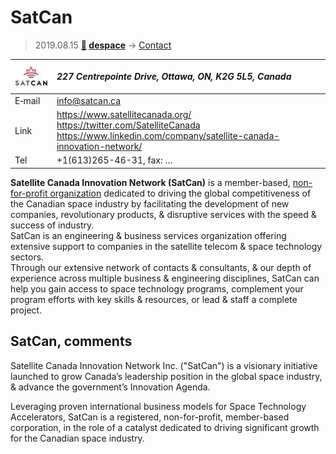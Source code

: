 # SatCan
> 2019.08.15 **[🚀](../index/index.md) [despace](index.md)** → [Contact](contact.md)

|[![](f/contact/s/satcan_logo1_thumb.jpg)](f/contact/s/satcan_logo1.png)|*227 Centrepointe Drive, Ottawa, ON, K2G 5L5, Canada*|
|:--|:--|
|E‑mail| <info@satcan.ca> |
|Link| <https://www.satellitecanada.org/><br> <https://twitter.com/SatelliteCanada><br> <https://www.linkedin.com/company/satellite-canada-innovation-network/> |
|Tel| +1(613)265-46-31, fax: … |

**Satellite Canada Innovation Network (SatCan)** is a member-based, [non-for-profit organization](nonprof_org.md) dedicated to driving the global competitiveness of the Canadian space industry by facilitating the development of new companies, revolutionary products, & disruptive services with the speed & success of industry.  
SatCan is an engineering & business services organization offering extensive support to companies in the satellite telecom & space technology sectors.  
Through our extensive network of contacts & consultants, & our depth of experience across multiple business & engineering disciplines, SatCan can help you gain access to space technology programs, complement your program efforts with key skills & resources, or lead & staff a complete project.


<p style="page-break-after:always"> </p>

## SatCan, comments

Satellite Canada Innovation Network Inc. ("SatCan") is a visionary initiative launched to grow Canada’s leadership position in the global space industry, & advance the government’s Innovation Agenda.

Leveraging proven international business models for Space Technology Accelerators, SatCan is a registered, non-for-profit, member-based corporation, in the role of a catalyst dedicated to driving significant growth for the Canadian space industry.
